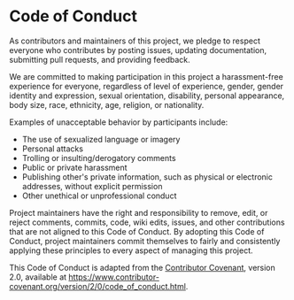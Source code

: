 # Code of Conduct

As contributors and maintainers of this project, we pledge to respect everyone who contributes by posting issues, updating documentation, submitting pull requests, and providing feedback.

We are committed to making participation in this project a harassment-free experience for everyone, regardless of level of experience, gender, gender identity and expression, sexual orientation, disability, personal appearance, body size, race, ethnicity, age, religion, or nationality.

Examples of unacceptable behavior by participants include:

*   The use of sexualized language or imagery
*   Personal attacks
*   Trolling or insulting/derogatory comments
*   Public or private harassment
*   Publishing other's private information, such as physical or electronic addresses, without explicit permission
*   Other unethical or unprofessional conduct

Project maintainers have the right and responsibility to remove, edit, or reject comments, commits, code, wiki edits, issues, and other contributions that are not aligned to this Code of Conduct. By adopting this Code of Conduct, project maintainers commit themselves to fairly and consistently applying these principles to every aspect of managing this project.

This Code of Conduct is adapted from the [Contributor Covenant](https://www.contributor-covenant.org), version 2.0, available at https://www.contributor-covenant.org/version/2/0/code_of_conduct.html.
